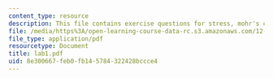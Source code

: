 ```yaml
---
content_type: resource
description: This file contains exercise questions for stress, mohr's circles.
file: /media/https%3A/open-learning-course-data-rc.s3.amazonaws.com/12-113-structural-geology-fall-2005/8e300667feb0fb145784322428bccce4_lab1.pdf
file_type: application/pdf
resourcetype: Document
title: lab1.pdf
uid: 8e300667-feb0-fb14-5784-322428bccce4
---
```

